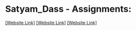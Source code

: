 # Satyam_Dass - Assignments:
[[Website Link]](https://nift-web-design.github.io/Satyam_Dass/Assignment_1)
[[Website Link]](https://nift-web-design.github.io/Satyam_Dass/Assignment_2)
[[Website Link]](https://nift-web-design.github.io/Satyam_Dass/Assignment_3)
